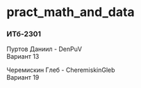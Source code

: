 # pract_math_and_data
<h3>ИТб-2301</h3>
<p>Пуртов Даниил - DenPuV<br>Вариант 13</p>
<p>Черемискин Глеб - CheremiskinGleb<br>Вариант 19</p>
